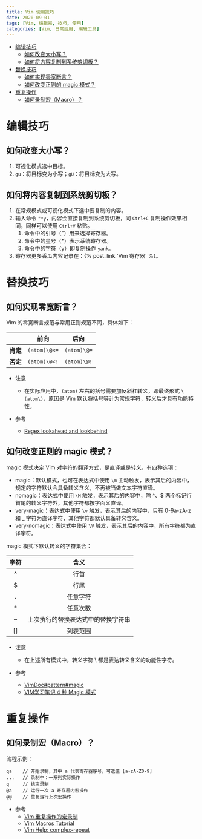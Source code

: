 ```yaml
---
title: Vim 使用技巧
date: 2020-09-01
tags: [Vim, 编辑器, 技巧, 使用]
categories: [Vim, 日常应用, 编辑工具]
---
```

- [编辑技巧](#编辑技巧)
  - [如何改变大小写？](#如何改变大小写)
  - [如何将内容复制到系统剪切板？](#如何将内容复制到系统剪切板)
- [替换技巧](#替换技巧)
  - [如何实现零宽断言？](#如何实现零宽断言)
  - [如何改变正则的 magic 模式？](#如何改变正则的-magic-模式)
- [重复操作](#重复操作)
  - [如何录制宏（Macro）？](#如何录制宏macro)

# 编辑技巧
## 如何改变大小写？
1. 可视化模式选中目标。
2. `gu`：将目标变为小写；`gU`：将目标变为大写。

## 如何将内容复制到系统剪切板？
1. 在常规模式或可视化模式下选中要复制的内容。
2. 输入命令 `"*y`，内容会直接复制到系统剪切板，同 `Ctrl+C` 复制操作效果相同，同样可以使用 `Ctrl+V` 粘贴。
   1. 命令中的引号（"）用来选择寄存器。
   2. 命令中的星号（*）表示系统寄存器。
   3. 命令中的字符（y）即复制操作 `yank`。
3. 寄存器更多香瓜内容记录在：{% post_link 'Vim 寄存器' %}。

# 替换技巧
## 如何实现零宽断言？
Vim 的零宽断言规范与常用正则规范不同，具体如下：

|     |前向|后向|
|:---:|:---:|:---:|
|**肯定**| `(atom)\@<=` | `(atom)\@=` |
|**否定**| `(atom)\@<!` | `(atom)\@!` |

* 注意
  * 在实际应用中，`(atom)` 左右的括号需要加反斜杠转义，即最终形式 `\(atom\)`，原因是 Vim 默认将括号等计为常规字符，转义后才具有功能特性。

* 参考
  * [Regex lookahead and lookbehind](https://vim.fandom.com/wiki/Regex_lookahead_and_lookbehind)

## 如何改变正则的 magic 模式？
magic 模式决定 Vim 对字符的翻译方式，是直译或是转义，有四种选项：
* magic：默认模式，也可在表达式中使用 `\m` 主动触发，表示其后的内容中，规定的字符默认会具备转义含义，不再被当做文本字符直译。
* nomagic：表达式中使用 `\M` 触发，表示其后的内容中，除 ^、$ 两个标记行首尾的转义字符外，其他字符都按字面义直译。
* very-magic：表达式中使用 `\v` 触发，表示其后的内容中，只有 0-9a-zA-z 和 _ 字符为直译字符，其他字符都默认具备转义含义。
* very-nomagic：表达式中使用 `\V` 触发，表示其后的内容中，所有字符都为直译字符。

magic 模式下默认转义的字符集合：

|字符|含义|
| :---: | :---: |
|^|行首|
|$|行尾|
|.|任意字符|
|*|任意次数|
|~|上次执行的替换表达式中的替换字符串|
|[]|列表范围|

* 注意
  * 在上述所有模式中，转义字符 \ 都是表达转义含义的功能性字符。

* 参考
  * [VimDoc#pattern#magic](http://vimdoc.sourceforge.net/htmldoc/pattern.html#/magic)
  * [VIM学习笔记 4 种 Magic 模式](http://yyq123.github.io/learn-vim/learn-vim-Regex-4MagicModes.html)

# 重复操作
## 如何录制宏（Macro）？
流程示例：
  ```
  qa    // 开始录制，其中 a 代表寄存器序号，可选值 [a-zA-Z0-9]
  ...   // 录制中：一系列实际操作
  q     // 结束录制
  @a    // 运行一次 a 寄存器内宏操作
  @@    // 重复运行上次宏操作
  ```

* 参考
  * [Vim 重复操作的宏录制](https://www.cnblogs.com/ini_always/archive/2011/09/21/2184446.html)
  * [Vim Macros Tutorial](https://vim.fandom.com/wiki/Macros)
  * [Vim Help: complex-repeat](https://vimhelp.org/repeat.txt.html#complex-repeat)